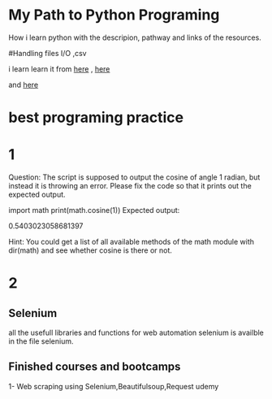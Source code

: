 # My Path to Python Programing
How i learn python with the descripion, pathway and links of the resources. 

#Handling files I/O ,csv 



i learn learn it from [here](https://github.com/codingforentrepreneurs/30-Days-of-Python/blob/master/PythonCheatSheet.md)
, [here](https://github.com/codingforentrepreneurs/30-Days-of-Python/tree/master/Day%2015/hungrypy)

and
[here](https://chrisalbon.com/python/data_wrangling/pandas_dataframe_importing_csv/)



# best programing practice 
# 1

Question: The script is supposed to output the cosine of angle 1 radian, but instead it is throwing an error. Please fix the code so that it prints out the expected output.

import math
print(math.cosine(1))
Expected output:

0.5403023058681397

Hint: You could get a list of all available methods of the math module with dir(math) and see whether cosine is there or not.

# 2



## Selenium

all the usefull libraries and functions for web automation selenium is availble in the file selenium.

## Finished courses and bootcamps
1- Web scraping using Selenium,Beautifulsoup,Request udemy
